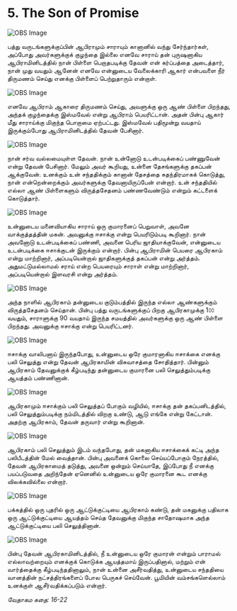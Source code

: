 # 5. The Son of Promise

![OBS Image](https://cdn.door43.org/obs/jpg/360px/obs-en-05-01.jpg)

பத்து வருடங்களுக்குப்பின் ஆபிராமும் சாராயும் கானானில் வந்து சேர்ந்தார்கள், அப்போது அவர்களுக்குக் குழந்தை இல்லை எனவே சாராய் தன் புருஷனாகிய ஆபிராமினிடத்தில் நான் பிள்ளை பெறாதபடிக்கு தேவன் என் கர்ப்பத்தை அடைத்தார், நான் முது வயதும் ஆனேன் எனவே என்னுடைய வேலைக்காரி ஆகார் என்பவளை நீர் திருமணம் செய்து எனக்கு பிள்ளைப் பெற்றுதாரும் என்றாள்.

![OBS Image](https://cdn.door43.org/obs/jpg/360px/obs-en-05-02.jpg)

எனவே ஆபிராம் ஆகாரை திருமணம் செய்து, அவளுக்கு ஒரு ஆண் பிள்ளை பிறந்தது, அந்தக் குழந்தைக்கு இஸ்மவேல் என்று ஆபிராம் பெயரிட்டான். அதன் பின்பு ஆகார் மீது சாராய்க்கு மிகுந்த பொறாமை ஏற்பட்டது. இஸ்மவேல் பதிமூன்று வயதாய் இருக்கும்போது ஆபிராமினிடத்தில் தேவன் பேசினார்.

![OBS Image](https://cdn.door43.org/obs/jpg/360px/obs-en-05-03.jpg)

நான் சர்வ வல்லமையுள்ள தேவன். நான் உன்னோடு உடன்படிக்கைப் பண்ணுவேன் என்று தேவன் பேசினார். மேலும் அவர் கூறியது, உன்னை தேசங்களுக்கு தகப்பன் ஆக்குவேன். உனக்கும் உன் சந்ததிக்கும் கானான் தேசத்தை சுதந்திரமாகக் கொடுத்து, நான் என்றென்றைக்கும் அவர்களுக்கு தேவனாயிருப்பேன் என்றார். உன் சந்ததியில் எல்லா ஆண் பிள்ளைகளும் விருத்தசேதனம் பண்ணவேண்டும் என்றும் கட்டளைக் கொடுத்தார்.

![OBS Image](https://cdn.door43.org/obs/jpg/360px/obs-en-05-04.jpg)

உன்னுடைய மனைவியாகிய சாராய் ஒரு குமாரனைப் பெறுவாள், அவனே வாக்குத்தத்தின் மகன். அவனுக்கு ஈசாக்கு என்று பெயரிடும்படி கூறினார். நான் அவனோடு உடன்படிக்கைப் பண்ணி, அவனை பெரிய ஜாதியாக்குவேன், என்னுடைய உடன்படிக்கை ஈசாக்குடன் இருக்கும் என்றார். பின்பு ஆபிராமின் பெயரை ஆபிரகாம் என்று மாற்றினார், அப்படியென்றால் ஜாதிகளுக்குத் தகப்பன் என்று அர்த்தம். அதுமட்டுமல்லாமல் சராய் என்ற பெயரையும் சாராள் என்று மாற்றினார், அப்படியென்றால் இளவரசி என்று அர்த்தம். 

![OBS Image](https://cdn.door43.org/obs/jpg/360px/obs-en-05-05.jpg)

அந்த நாளில் ஆபிரகாம் தன்னுடைய குடும்பத்தில் இருந்த எல்லா ஆண்களுக்கும் விருத்தசேதனம் செய்தான். பின்பு பத்து வருடங்களுக்குப் பிறகு ஆபிரகாமுக்கு  1௦௦ வயதும், சாராளுக்கு 90 வயதாய் இருந்த சமயத்தில் அவர்களுக்கு ஒரு ஆண் பிள்ளை பிறந்தது. அவனுக்கு ஈசாக்கு என்று பெயரிட்டனர்.

![OBS Image](https://cdn.door43.org/obs/jpg/360px/obs-en-05-06.jpg)

ஈசாக்கு வாலிபனாய் இருந்தபோது, உன்னுடைய ஒரே குமாரனாகிய ஈசாக்கை எனக்கு பலி செலுத்து என்று தேவன் ஆபிரகாமின் விசுவாசத்தை சோதித்தார். பின்னும் ஆபிரகாம் தேவனுக்குக் கீழ்படிந்து தன்னுடைய குமாரனை பலி செலுத்தும்படிக்கு ஆயத்தம் பண்ணினான்.

![OBS Image](https://cdn.door43.org/obs/jpg/360px/obs-en-05-07.jpg)

ஆபிரகாமும் ஈசாக்கும் பலி செலுத்தப் போகும் வழியில், ஈசாக்கு தன் தகப்பனிடத்தில், பலி செலுத்தும்படிக்கு நம்மிடத்தில் விறகு உண்டு, ஆடு எங்கே என்று கேட்டான். அதற்கு ஆபிரகாம், தேவன் தருவார் என்று கூறினான்.

![OBS Image](https://cdn.door43.org/obs/jpg/360px/obs-en-05-08.jpg)

ஆபிரகாம் பலி செலுத்தும் இடம் வந்தபோது, தன் மகனாகிய ஈசாக்கைக் கட்டி அந்த பலிபீடத்தின் மேல் வைத்தான். பின்பு அவனைக் கொலை செய்யப்போகும் நேரத்தில், தேவன் ஆபிரகாமைத் தடுத்து, அவனை ஒன்றும் செய்யாதே, இப்போது நீ எனக்கு பயப்படுவதை அறிந்தேன் ஏனெனில் உன்னுடைய ஒரே குமாரனை கூட எனக்கு விலக்கவில்லை என்றார்.

![OBS Image](https://cdn.door43.org/obs/jpg/360px/obs-en-05-09.jpg)

பக்கத்தில் ஒரு புதரில் ஒரு ஆட்டுக்குட்டியை ஆபிரகாம் கண்டு, தன் மகனுக்கு பதிலாக ஒரு ஆட்டுக்குட்டியை ஆயத்தம் செய்த தேவனுக்கு மிகுந்த சாதோஷமாக அந்த ஆட்டுக்குட்டியை பலி செலுத்தினான்.

![OBS Image](https://cdn.door43.org/obs/jpg/360px/obs-en-05-10.jpg)

பின்பு தேவன் ஆபிரகாமினிடத்தில், நீ உன்னுடைய ஒரே குமாரன் என்றும் பாராமல் எல்லாவற்றையும் எனக்குக் கொடுக்க ஆயத்தமாய் இருப்பதினால், மற்றும் என் வார்த்தைக்கு கீழ்படிந்ததினாலும், நான் உன்னை அசீர்வதித்து, உன்னுடைய சந்ததியை வானத்தின் நட்சத்திரங்களைப் போல பெருகச் செய்வேன். பூமியின் வம்சங்களெல்லாம் உனக்குள் ஆசீர்வதிக்கப்படும் என்றார்.

_வேதாகம கதை: 16-22_

